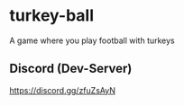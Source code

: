 # turkey-ball
A game where you play football with turkeys

## Discord (Dev-Server)
https://discord.gg/zfuZsAyN
